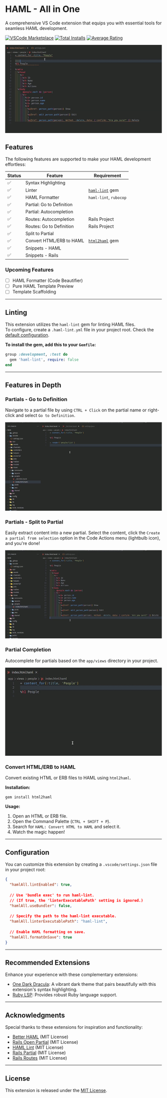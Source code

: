 # HAML - All in One

A comprehensive VS Code extension that equips you with essential tools for seamless HAML development.

[![VSCode Marketplace](https://img.shields.io/vscode-marketplace/v/wilfison.haml-all.svg?style=flat-square&label=vscode%20marketplace)](https://marketplace.visualstudio.com/items?itemName=wilfison.haml-all) [![Total Installs](https://img.shields.io/vscode-marketplace/d/wilfison.haml-all.svg?style=flat-square)](https://marketplace.visualstudio.com/items?itemName=wilfison.haml-all) [![Average Rating](https://img.shields.io/vscode-marketplace/r/wilfison.haml-all.svg?style=flat-square)](https://marketplace.visualstudio.com/items?itemName=wilfison.haml-all)

![Linting Preview](https://github.com/wilfison/vscode-haml-all/raw/HEAD/images/preview/linter.gif)

## Features

The following features are supported to make your HAML development effortless:

| Status | Feature                   | Requirement                                          |
| ------ | ------------------------- | ---------------------------------------------------- |
| ✅      | Syntax Highlighting       |                                                      |
| ✅      | Linter                    | [`haml-lint`](https://github.com/sds/haml-lint) gem  |
| ✅      | HAML Formatter            | `haml-lint`, `rubocop`                               |
| ✅      | Partial: Go to Definition |                                                      |
| ✅      | Partial: Autocompletion   |                                                      |
| ✅      | Routes: Autocompletion    | Rails Project                                        |
| ✅      | Routes: Go to Definition  | Rails Project                                        |
| ✅      | Split to Partial          |                                                      |
| ✅      | Convert HTML/ERB to HAML  | [`html2haml`](https://github.com/haml/html2haml) gem |
| ✅      | Snippets - HAML           |                                                      |
| ✅      | Snippets - Rails          |                                                      |

### Upcoming Features

- [ ] HAML Formatter (Code Beautifier)
- [ ] Pure HAML Template Preview
- [ ] Template Scaffolding

---

## Linting

This extension utilizes the `haml-lint` gem for linting HAML files.  
To configure, create a `.haml-lint.yml` file in your project root. Check the [default configuration](https://github.com/sds/haml-lint/blob/main/config/default.yml).

**To install the gem, add this to your `Gemfile`:**

```ruby
group :development, :test do
  gem 'haml-lint', require: false
end
```

---

## Features in Depth

### Partials - Go to Definition

Navigate to a partial file by using `CTRL + Click` on the partial name or right-click and select `Go to Definition`.

![Go to Definition](https://github.com/wilfison/vscode-haml-all/raw/HEAD/images/preview/go-to-definition.gif)

### Partials - Split to Partial

Easily extract content into a new partial. Select the content, click the `Create a partial from selection` option in the Code Actions menu (lightbulb icon), and you're done!

![Split to Partial](https://github.com/wilfison/vscode-haml-all/raw/HEAD/images/preview/partial-from-selection.gif)

### Partial Completion

Autocomplete for partials based on the `app/views` directory in your project.

![Partial Completion](https://github.com/wilfison/vscode-haml-all/raw/HEAD/images/preview/partial-completion.gif)

### Convert HTML/ERB to HAML

Convert existing HTML or ERB files to HAML using `html2haml`.

**Installation:**

```shell
gem install html2haml
```

**Usage:**

1. Open an HTML or ERB file.
2. Open the Command Palette (`CTRL + SHIFT + P`).
3. Search for `HAML: Convert HTML to HAML` and select it.
4. Watch the magic happen!

---

## Configuration

You can customize this extension by creating a `.vscode/settings.json` file in your project root:

```json
{
  "hamlAll.lintEnabled": true,

  // Use 'bundle exec' to run haml-lint.
  // (If true, the 'linterExecutablePath' setting is ignored.)
  "hamlAll.useBundler": false,

  // Specify the path to the haml-lint executable.
  "hamlAll.linterExecutablePath": "haml-lint",

  // Enable HAML formatting on save.
  "hamlAll.formatOnSave": true
}
```

---

## Recommended Extensions

Enhance your experience with these complementary extensions:

- [One Dark Dracula](https://marketplace.visualstudio.com/items?itemName=wilfison.one-dark-dracula): A vibrant dark theme that pairs beautifully with this extension's syntax highlighting.
- [Ruby LSP](https://marketplace.visualstudio.com/items?itemName=Shopify.ruby-lsp): Provides robust Ruby language support.

---

## Acknowledgments

Special thanks to these extensions for inspiration and functionality:

- [Better HAML](https://github.com/karuna/haml-vscode/) (MIT License)
- [Rails Open Partial](https://github.com/shanehofstetter/rails-open-partial-vscode) (MIT License)
- [HAML Lint](https://github.com/aki77/vscode-haml-lint) (MIT License)
- [Rails Partial](https://github.com/aki77/vscode-rails-partial) (MIT License)
- [Rails Routes](https://github.com/aki77/vscode-rails-routes) (MIT License)

---

## License

This extension is released under the [MIT License](./LICENSE).
